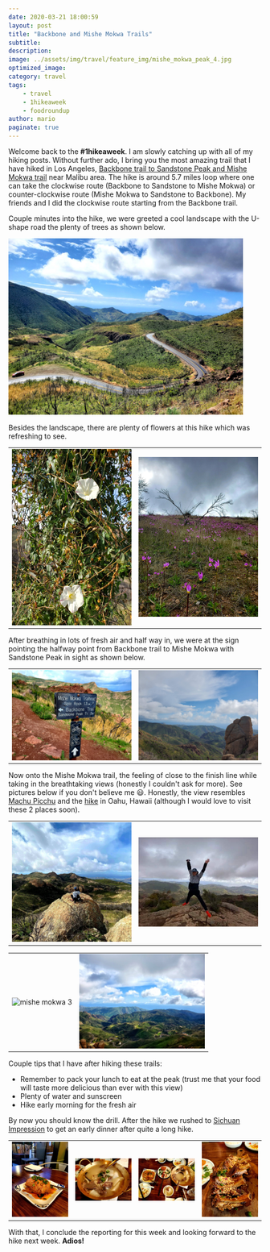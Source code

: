 ```yaml
---
date: 2020-03-21 18:00:59
layout: post
title: "Backbone and Mishe Mokwa Trails"
subtitle:
description:
image: ../assets/img/travel/feature_img/mishe_mokwa_peak_4.jpg
optimized_image:
category: travel
tags:
    - travel
    - 1hikeaweek
    - foodroundup
author: mario
paginate: true
---
```


Welcome back to the **#1hikeaweek**. I am slowly catching up with all of my hiking posts. Without further ado, I bring you the most amazing trail that I have hiked in Los Angeles, [Backbone trail to Sandstone Peak and Mishe Mokwa trail](https://www.alltrails.com/trail/us/california/backbone-trail-to-sandstone-peak-and-mishe-mokwa-trail-loop) near Malibu area. The hike is around 5.7 miles loop where one can take the clockwise route (Backbone to Sandstone to Mishe Mokwa) or counter-clockwise route (Mishe Mokwa to Sandstone to Backbone). My friends and I did the clockwise route starting from the Backbone trail.

Couple minutes into the hike, we were greeted a cool landscape with the U-shape road the plenty of trees as shown below.

<img src="../assets/img/travel/backbone_mishe_mokwa/backbone_2.jpg" style="height:350px" alt="backbone street view"/>

Besides the landscape, there are plenty of flowers at this hike which was refreshing to see.

<table><tr>
    <td> <img src="../assets/img/travel/backbone_mishe_mokwa/backbone_flower_1.jpg" alt="flower1" style="width: 250px; height: 350px;"/> </td>
    <td> <img src="../assets/img/travel/backbone_mishe_mokwa/backbone_1.jpg" alt="flower2" style="width: 250px;"/> </td>
</tr></table>

After breathing in lots of fresh air and half way in, we were at the sign pointing the halfway point from Backbone trail to Mishe Mokwa with Sandstone Peak in sight as shown below.

<table><tr>
    <td> <img src="../assets/img/travel/backbone_mishe_mokwa/backbone_mishe_mokwa.jpg" alt="sign" style="width: 250px"/> </td>
    <td> <img src="../assets/img/travel/backbone_mishe_mokwa/backbone_3.jpg" alt="sandstone peak" style="width: 250px;"/> </td>
</tr></table>

Now onto the Mishe Mokwa trail, the feeling of close to the finish line while taking in the breathtaking views (honestly I couldn't ask for more). See pictures below if you don't believe me 😃. Honestly, the view resembles [Machu Picchu](https://www.google.com/imgres?imgurl=https%3A%2F%2Flp-cms-production.imgix.net%2F2019-06%2F16641625.jpg%3Ffit%3Dcrop%26q%3D40%26sharp%3D10%26vib%3D20%26auto%3Dformat%26ixlib%3Dreact-8.6.4&imgrefurl=https%3A%2F%2Fwww.lonelyplanet.com%2Fperu%2Fmachu-picchu&tbnid=64jcDrZuCMuIIM&vet=12ahUKEwj-vqbH0K7oAhVWFzQIHZ_kBR0QMygBegUIARCTAg..i&docid=YbiO2RzzqZVbBM&w=5601&h=3713&q=machu%20picchu&hl=en&ved=2ahUKEwj-vqbH0K7oAhVWFzQIHZ_kBR0QMygBegUIARCTAg) and the [hike](https://www.google.com/imgres?imgurl=https%3A%2F%2Fs29081.pcdn.co%2Fwp-content%2Fuploads%2F2016%2F07%2Fhawaii-images-08316-1-1024x683.jpg.optimal.jpg&imgrefurl=https%3A%2F%2Fwww.journeyera.com%2F10-best-hikes-on-oahu%2F&tbnid=Oo3t5HzrO-2RbM&vet=12ahUKEwiqnJjR0K7oAhWSAzQIHQM3Bt0QMygBegUIARCLAg..i&docid=xARFO2lnwDopYM&w=1024&h=683&q=hike%20in%20hawaii%20&hl=en&ved=2ahUKEwiqnJjR0K7oAhWSAzQIHQM3Bt0QMygBegUIARCLAg) in Oahu, Hawaii (although I would love to visit these 2 places soon).

<table><tr>
    <td> <img src="../assets/img/travel/backbone_mishe_mokwa/mishe_mokwa_peak_1.jpg" alt="mishe mokwa 1" style="width: 250px;"/> </td>
    <td> <img src="../assets/img/travel/backbone_mishe_mokwa/mishe_mokwa_peak_2.jpg" alt="mishe mokwa 2" style="width: 250px;"/> </td>
</tr></table>
<table><tr>
    <td> <img src="../assets/img/travel/backbone_mishe_mokwa/mishe_mokwa_peak_3.jpg" alt="mishe mokwa 3" style="width: 250px;"/> </td>
    <td> <img src="../assets/img/travel/backbone_mishe_mokwa/mishe_mokwa_peak_4.jpg" alt="mishe mokwa 4" style="width: 250px;"/> </td>
</tr></table>

Couple tips that I have after hiking these trails:
* Remember to pack your lunch to eat at the peak (trust me that your food will taste more delicious than ever with this view)
* Plenty of water and sunscreen
* Hike early morning for the fresh air

By now you should know the drill. After the hike we rushed to [Sichuan Impression](https://www.sichuanimpressions.com/) to get an early dinner after quite a long hike.

<table><tr>
    <td> <img src="../assets/img/travel/backbone_mishe_mokwa/sichuan_impression_1.jpg" alt="sichuan 1" style="width: 250px;"/> </td>
    <td> <img src="../assets/img/travel/backbone_mishe_mokwa/sichuan_impression_2.jpg" alt="sichuan 2" style="width: 250px;"/> </td>
    <td> <img src="../assets/img/travel/backbone_mishe_mokwa/sichuan_impression_3.jpg" alt="sichuan 3" style="width: 250px;"/> </td>
    <td> <img src="../assets/img/travel/backbone_mishe_mokwa/sichuan_impression_4.jpg" alt="sichuan 4" style="width: 250px;"/> </td>
</tr></table>

With that, I conclude the reporting for this week and looking forward to the hike next week. **Adios!**
